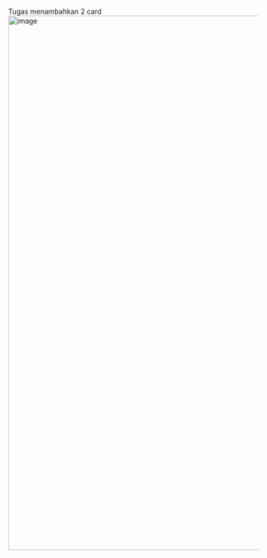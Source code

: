 Tugas menambahkan 2 card
<img width="1919" height="1076" alt="image" src="https://github.com/user-attachments/assets/7db3faa5-8a1f-410d-ae8b-b498402d4ffc" />
